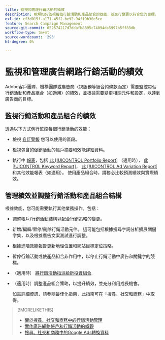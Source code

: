```yaml
---
title: 監視和管理行銷活動的績效
description: 瞭解如何監視每個行銷活動和產品組合的效能，並進行變更以符合您的目標。
exl-id: cf3d015f-a171-45f2-be92-94f19b30e5ce
feature: Search Campaign Management
source-git-commit: 052574217d7ddafb8895c74094da5997b5ff83db
workflow-type: tm+mt
source-wordcount: '293'
ht-degree: 0%

---
```


# 監視和管理廣告網路行銷活動的績效

Adobe客戶團隊、機構團隊或廣告商（視服務等級合約條款而定）需要監控每個行銷活動和產品組合（如適用）的績效，並根據需要變更相關元件和設定，以達到廣告商的目標。

## 監視行銷活動和產品組合的績效

透過以下方式例行監控每個行銷活動的效能：

* 檢視 [自訂警報](/help/search-social-commerce/alerts/alert-view.md) 您可以使用的區段。

* 檢視包含的促銷活動的帳戶摘要和效能詳細資料。

* 執行中 [報表](/help/search-social-commerce/reports/report-about.md)，包括 [此 [!UICONTROL Portfolio Report]](/help/search-social-commerce/reports/management/basic-advanced/portfolio-report.md) （適用時）， [此 [!UICONTROL Keyword Report]](/help/search-social-commerce/reports/management/basic-advanced/keyword-report.md)， [此 [!UICONTROL Ad Variation Report]](/help/search-social-commerce/reports/management/basic-advanced/ad-variation-report.md)和其他效能報表（如適用）。 使用產品組合時，請務必比較預測績效與實際績效。

## 管理績效並調整行銷活動和產品組合結構

根據效能，您可能需要執行其他業務操作，包括：

* 調整帳戶/行銷活動結構以配合行銷策略的變更。

* 新增/編輯/暫停/刪除行銷活動元件。 這可能包括根據搜尋字詞分析擴展關鍵字集，以及根據廣告文案測試進行調整。

* 根據進階效能報告更新地理位置和網站目標定位策略。

* 暫停行銷活動或使產品組合非作用中，以停止行銷活動中廣告和關鍵字的競標。

* （適用時） [將行銷活動指派給新投資組合](/help/search-social-commerce/campaign-management/campaign-assign-to-portfolio.md).

* （適用時）調整產品組合策略，以提升績效，並充分利用成長機會。

  如需詳細資訊，請參閱最佳化指南，此指南可在「搜尋、社交和商務」中取得。<!-- verify convention for referencing Optimization Guide here -->

>[!MORELIKETHIS]
>
>* [關於搜尋、社交和商務中的行銷活動管理](campaign-management-about.md)
>* [實作廣告網路帳戶和行銷活動的概觀](campaign-implemention-overview.md)
>* [搜尋、社交和商務中的Google Ads轉換資料](google-conversion-data.md)
